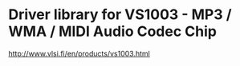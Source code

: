 # Driver library for VS1003 -  MP3 / WMA / MIDI Audio Codec Chip

http://www.vlsi.fi/en/products/vs1003.html
